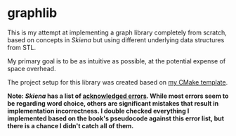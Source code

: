 # graphlib

This is my attempt at implementing a graph library completely from scratch,
based on concepts in *Skiena* but using different underlying data structures from STL.

My primary goal is to be as intuitive as possible, at the potential
expense of space overhead.

The project setup for this library was created based on [my CMake template](https://github.com/tedklin/cmake_sandbox).

**Note: *Skiena* has a list of [acknowledged errors](http://www3.cs.stonybrook.edu/~skiena/algorist/book/errata). While most errors seem to be regarding word choice, others are significant mistakes that result in implementation incorrectness. I double checked everything I implemented based on the book's pseudocode against this error list, but there is a chance I didn't catch all of them.**
